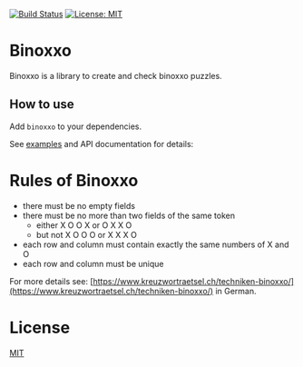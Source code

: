 [![Build Status](https://travis-ci.org/msuesskraut/Binoxxo.svg?branch=master)](https://travis-ci.org/msuesskraut/Binoxxo)
[![License: MIT](https://img.shields.io/badge/License-MIT-yellow.svg)](License.md)

# Binoxxo

Binoxxo is a library to create and check binoxxo puzzles.

## How to use

Add `binoxxo` to your dependencies.

See [examples](https://github.com/msuesskraut/Binoxxo/tree/master/examples)
and API documentation for details:

# Rules of Binoxxo

* there must be no empty fields
* there must be no more than two fields of the same token
  * either X O O X or O X X O
  * but not X O O O or X X X O
* each row and column must contain exactly the same numbers of X and O
* each row and column must be unique

For more details see:
[https://www.kreuzwortraetsel.ch/techniken-binoxxo/](https://www.kreuzwortraetsel.ch/techniken-binoxxo/)
in German.

# License

[MIT](License.md)
